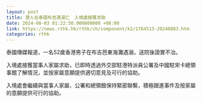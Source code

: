 ```yaml
---
layout: post
title: 港人在泰國布吉遇溺亡　入境處接獲求助
date: 2024-08-03 01:22:50.000000000 +08:00
link: https://news.rthk.hk/rthk/ch/component/k2/1764513-20240803.htm
categories: rthk
---
```


泰國傳媒報道，一名52歲香港男子在布吉芭東海灘遇溺，送院後證實不治。

入境處接獲當事人家屬求助，已即時透過外交部駐港特派員公署及中國駐宋卡總領事館了解情況，並按家屬意願提供適切意見及可行的協助。

入境處會繼續與當事人家屬、公署和總領館保持緊密聯繫，積極跟進事件及按家屬的意願提供可行的協助。
